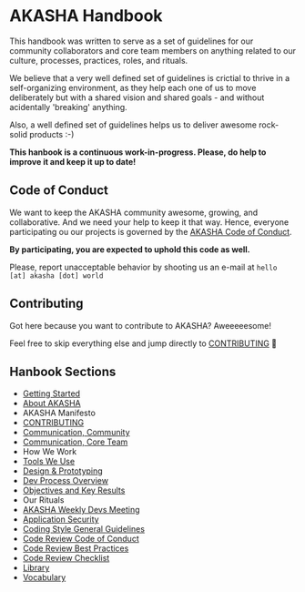 # AKASHA Handbook

This handbook was written to serve as a set of guidelines for our community collaborators and core team members on anything related to our culture, processes, practices, roles, and rituals.

We believe that a very well defined set of guidelines is crictial to thrive in a self-organizing environment, as they help each one of us to move deliberately but with a shared vision and shared goals - and without acidentally 'breaking' anything. 

Also, a well defined set of guidelines helps us to deliver awesome rock-solid products :-)

**This hanbook is a continuous work-in-progress. Please, do help to improve it and keep it up to date!** 

## Code of Conduct

We want to keep the AKASHA community awesome, growing, and collaborative. And we need your help to keep it that way. Hence, everyone participating ou our projects is governed by the [AKASHA Code of Conduct](https://github.com/AkashaProject/PM/blob/master/handbook/sections/code-of-conduct.md).   

**By participating, you are expected to uphold this code as well.**

Please, report unacceptable behavior by shooting us an e-mail at `hello [at] akasha [dot] world` 

## Contributing   

Got here because you want to contribute to AKASHA? Aweeeeesome!

Feel free to skip everything else and jump directly to [CONTRIBUTING](https://github.com/AkashaProject/PM/blob/master/handbook/sections/CONTRIBUTING.md) :rocket:

## Hanbook Sections

- [Getting Started](https://github.com/AkashaProject/PM/blob/master/handbook/sections/getting-started.md)
- [About AKASHA](https://github.com/AkashaProject/PM/blob/master/handbook/sections/about-akasha.md)
- AKASHA Manifesto
- [CONTRIBUTING](https://github.com/AkashaProject/PM/blob/master/handbook/sections/CONTRIBUTING.md)
- [Communication, Community](https://github.com/AkashaProject/PM/blob/master/handbook/sections/communication-community.md)
- [Communication, Core Team](https://github.com/AkashaProject/PM/blob/master/handbook/sections/communication-core-team.md)
- How We Work
- [Tools We Use](https://github.com/AkashaProject/PM/blob/master/handbook/sections/tools-we-use.md)
- [Design & Prototyping](https://github.com/AkashaProject/PM/blob/master/handbook/sections/design-prototyping.md)
- [Dev Process Overview](https://github.com/AkashaProject/PM/blob/master/handbook/sections/dev-process-overview.md)
- [Objectives and Key Results](https://github.com/AkashaProject/PM/blob/master/handbook/sections/okrs.md)
- Our Rituals
- [AKASHA Weekly Devs Meeting](https://github.com/AkashaProject/PM/blob/master/handbook/sections/akasha-weekly-devs.md)
- [Application Security](https://github.com/AkashaProject/PM/blob/master/handbook/sections/application-security.md)
- [Coding Style General Guidelines](https://github.com/AkashaProject/PM/blob/master/handbook/sections/code-style-general.md)
- [Code Review Code of Conduct](https://github.com/AkashaProject/PM/blob/master/handbook/sections/code-review-conduct.md )
- [Code Review Best Practices](https://github.com/AkashaProject/PM/blob/master/handbook/sections/code-review-practices.md)
- [Code Review Checklist](https://github.com/AkashaProject/PM/blob/master/handbook/sections/code-review-checklist.md)
- [Library](https://github.com/AkashaProject/PM/blob/master/handbook/sections/library.md)
- [Vocabulary](https://github.com/AkashaProject/PM/blob/master/handbook/sections/vocabulary.md)
